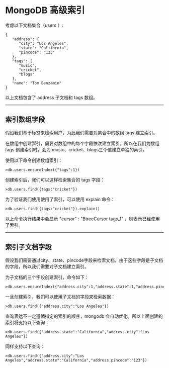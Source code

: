 # MongoDB 高级索引

考虑以下文档集合（users ）:

```
{
   "address": {
      "city": "Los Angeles",
      "state": "California",
      "pincode": "123"
   },
   "tags": [
      "music",
      "cricket",
      "blogs"
   ],
   "name": "Tom Benzamin"
}
```

以上文档包含了 address 子文档和 tags 数组。

------

## 索引数组字段

假设我们基于标签来检索用户，为此我们需要对集合中的数组 tags 建立索引。

在数组中创建索引，需要对数组中的每个字段依次建立索引。所以在我们为数组 tags 创建索引时，会为 music、cricket、blogs三个值建立单独的索引。

使用以下命令创建数组索引：

```
>db.users.ensureIndex({"tags":1})
```

创建索引后，我们可以这样检索集合的 tags 字段：

```
>db.users.find({tags:"cricket"})
```

为了验证我们使用使用了索引，可以使用 explain 命令：

```
>db.users.find({tags:"cricket"}).explain()
```

以上命令执行结果中会显示 "cursor" : "BtreeCursor tags_1" ，则表示已经使用了索引。

------

## 索引子文档字段

假设我们需要通过city、state、pincode字段来检索文档，由于这些字段是子文档的字段，所以我们需要对子文档建立索引。

为子文档的三个字段创建索引，命令如下：

```
>db.users.ensureIndex({"address.city":1,"address.state":1,"address.pincode":1})
```

一旦创建索引，我们可以使用子文档的字段来检索数据：

```
>db.users.find({"address.city":"Los Angeles"})   
```

查询表达不一定遵循指定的索引的顺序，mongodb 会自动优化。所以上面创建的索引将支持以下查询：

```
>db.users.find({"address.state":"California","address.city":"Los Angeles"}) 
```

同样支持以下查询：

```
>db.users.find({"address.city":"Los Angeles","address.state":"California","address.pincode":"123"})
```